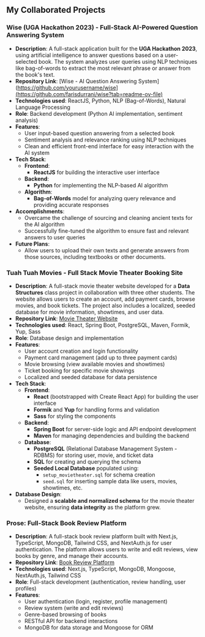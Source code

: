 ## My Collaborated Projects

### Wise (UGA Hackathon 2023) - Full-Stack AI-Powered Question Answering System
- **Description**: A full-stack application built for the **UGA Hackathon 2023**, using artificial intelligence to answer questions based on a user-selected book. The system analyzes user queries using NLP techniques like bag-of-words to extract the most relevant phrase or answer from the book's text.
- **Repository Link**: [Wise - AI Question Answering System](https://github.com/yourusername/wise](https://github.com/farisdurrani/wise?tab=readme-ov-file)
- **Technologies used**: ReactJS, Python, NLP (Bag-of-Words), Natural Language Processing
- **Role**: Backend development (Python AI implementation, sentiment analysis)
- **Features**:
    - User input-based question answering from a selected book
    - Sentiment analysis and relevance ranking using NLP techniques
    - Clean and efficient front-end interface for easy interaction with the AI system
- **Tech Stack**:
    - **Frontend**:
        - **ReactJS** for building the interactive user interface
    - **Backend**:
        - **Python** for implementing the NLP-based AI algorithm
    - **Algorithm**:
        - **Bag-of-Words** model for analyzing query relevance and providing accurate responses
- **Accomplishments**:
    - Overcame the challenge of sourcing and cleaning ancient texts for the AI algorithm
    - Successfully fine-tuned the algorithm to ensure fast and relevant answers to user queries
- **Future Plans**:
    - Allow users to upload their own texts and generate answers from those sources, including textbooks or other documents.


### Tuah Tuah Movies - Full Stack Movie Theater Booking Site
- **Description**: A full-stack movie theater website developed for a **Data Structures** class project in collaboration with three other students. The website allows users to create an account, add payment cards, browse movies, and book tickets. The project also includes a localized, seeded database for movie information, showtimes, and user data.
- **Repository Link**: [Movie Theater Website](https://github.com/fchowdhury0/tuah-tuah-movies)
- **Technologies used**: React, Spring Boot, PostgreSQL, Maven, Formik, Yup, Sass
- **Role**: Database design and implementation
- **Features**:
    - User account creation and login functionality
    - Payment card management (add up to three payment cards)
    - Movie browsing (view available movies and showtimes)
    - Ticket booking for specific movie showings
    - Localized and seeded database for data persistence
- **Tech Stack**:
    - **Frontend**:
        - **React** (bootstrapped with Create React App) for building the user interface
        - **Formik** and **Yup** for handling forms and validation
        - **Sass** for styling the components
    - **Backend**:
        - **Spring Boot** for server-side logic and API endpoint development
        - **Maven** for managing dependencies and building the backend
    - **Database**:
        - **PostgreSQL** (Relational Database Management System - RDBMS) for storing user, movie, and ticket data
        - **SQL** for creating and querying the schema
        - **Seeded Local Database** populated using:
            - `setup_movietheater.sql` for schema creation
            - `seed.sql` for inserting sample data like users, movies, showtimes, etc.
- **Database Design**:
    - Designed a **scalable and normalized schema** for the movie theater website, ensuring **data integrity** as the platform grew.


### Prose: Full-Stack Book Review Platform
- **Description**: A full-stack book review platform built with Next.js, TypeScript, MongoDB, Tailwind CSS, and NextAuth.js for user authentication. The platform allows users to write and edit reviews, view books by genre, and manage their accounts.
- **Repository Link**: [Book Review Platform](https://github.com/IvanC314/Prose)
- **Technologies used**: Next.js, TypeScript, MongoDB, Mongoose, NextAuth.js, Tailwind CSS
- **Role**: Full-stack development (authentication, review handling, user profiles)
- **Features**:
    - User authentication (login, register, profile management)
    - Review system (write and edit reviews)
    - Genre-based browsing of books
    - RESTful API for backend interactions
    - MongoDB for data storage and Mongoose for ORM

<!--
**fchowdhury0/fchowdhury0** is a ✨ _special_ ✨ repository because its `README.md` (this file) appears on your GitHub profile.

Here are some ideas to get you started:

- 🔭 I’m currently working on ...
- 🌱 I’m currently learning ...
- 👯 I’m looking to collaborate on ...
- 🤔 I’m looking for help with ...
- 💬 Ask me about ...
- 📫 How to reach me: ...
- 😄 Pronouns: ...
- ⚡ Fun fact: ...
-->
